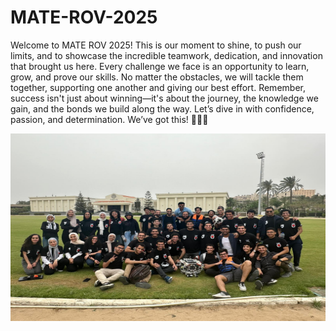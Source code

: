 # MATE-ROV-2025

Welcome to MATE ROV 2025! This is our moment to shine, to push our limits, and to showcase the incredible teamwork, dedication, and innovation that brought us here. Every challenge we face is an opportunity to learn, grow, and prove our skills. No matter the obstacles, we will tackle them together, supporting one another and giving our best effort. Remember, success isn't just about winning—it's about the journey, the knowledge we gain, and the bonds we build along the way. Let’s dive in with confidence, passion, and determination. We’ve got this! 🚀💪🌊

<p align="center">
  <img src="images/team_photo.jpg" width="600" height="300">
</p>

